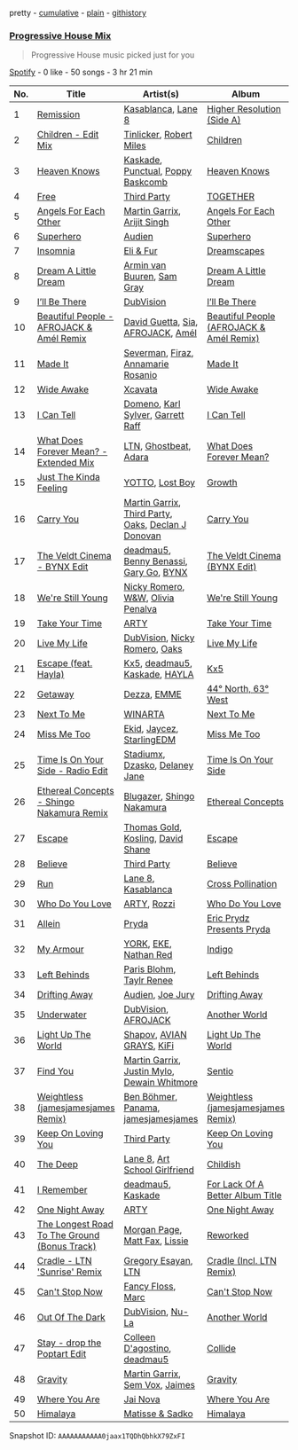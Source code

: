 pretty - [cumulative](/playlists/cumulative/37i9dQZF1EIfwlfJi9BTMY.md) - [plain](/playlists/plain/37i9dQZF1EIfwlfJi9BTMY) - [githistory](https://github.githistory.xyz/mdn522/spotify-playlist-archive/blob/main/playlists/plain/37i9dQZF1EIfwlfJi9BTMY)

### [Progressive House Mix](https://open.spotify.com/playlist/37i9dQZF1EIfwlfJi9BTMY)

> Progressive House music picked just for you

[Spotify](https://open.spotify.com/user/spotify) - 0 like - 50 songs - 3 hr 21 min

| No. | Title | Artist(s) | Album | Length |
|---|---|---|---|---|
| 1 | [Remission](https://open.spotify.com/track/0DimYjz6x7zeKsZpXt0Bvg) | [Kasablanca](https://open.spotify.com/artist/297Z0teiCkp5s9eneWROpI), [Lane 8](https://open.spotify.com/artist/27gtK7m9vYwCyJ04zz0kIb) | [Higher Resolution \(Side A\)](https://open.spotify.com/album/7LUegyOtLkGwKalcns60bK) | 4:06 |
| 2 | [Children \- Edit Mix](https://open.spotify.com/track/0pJDnLRe38vYS1zAhpsESV) | [Tinlicker](https://open.spotify.com/artist/5EmEZjq8eHEC6qFnT63Lza), [Robert Miles](https://open.spotify.com/artist/2YVF0Ou5zIc4mpgtLIlGN0) | [Children](https://open.spotify.com/album/4x87urW3BcnGOCcKeSvl6Y) | 4:05 |
| 3 | [Heaven Knows](https://open.spotify.com/track/3TnVOV85DaxEMP02xWbQfH) | [Kaskade](https://open.spotify.com/artist/6TQj5BFPooTa08A7pk8AQ1), [Punctual](https://open.spotify.com/artist/1ocnIbhFWM9bSPrd7Hu4zF), [Poppy Baskcomb](https://open.spotify.com/artist/4STmXOXUF3UieHU46NWLVt) | [Heaven Knows](https://open.spotify.com/album/5k8cHlDuk2szbc6VlPaL5L) | 3:53 |
| 4 | [Free](https://open.spotify.com/track/1tOTq5hXlLeKbqOVn8ddMF) | [Third Party](https://open.spotify.com/artist/2J80qXI4NHKpq5RT3xUF7V) | [TOGETHER](https://open.spotify.com/album/00a5EKAAd7gfrblq8gY3WZ) | 3:48 |
| 5 | [Angels For Each Other](https://open.spotify.com/track/7KPcippmg9MvPzb3dzNpQW) | [Martin Garrix](https://open.spotify.com/artist/60d24wfXkVzDSfLS6hyCjZ), [Arijit Singh](https://open.spotify.com/artist/4YRxDV8wJFPHPTeXepOstw) | [Angels For Each Other](https://open.spotify.com/album/1bOANBDFMPylV75pmNK4l3) | 3:35 |
| 6 | [Superhero](https://open.spotify.com/track/2vm52EstTRxGsvQ44gEFRL) | [Audien](https://open.spotify.com/artist/4xnMDfgEmXZEEDdITKcGuE) | [Superhero](https://open.spotify.com/album/1UnWKwF6vpxiBxa8ZBslTs) | 3:27 |
| 7 | [Insomnia](https://open.spotify.com/track/0KzN20etoLfU4HLoD2AzgM) | [Eli & Fur](https://open.spotify.com/artist/5CkVLGKUJkIc1pmSk10QP4) | [Dreamscapes](https://open.spotify.com/album/7zuGKTlHkY7cZZdDpNFALo) | 3:42 |
| 8 | [Dream A Little Dream](https://open.spotify.com/track/3QLYpJeGjyLMIDj7roEphJ) | [Armin van Buuren](https://open.spotify.com/artist/0SfsnGyD8FpIN4U4WCkBZ5), [Sam Gray](https://open.spotify.com/artist/4sW5R5XKTge9Vwv44p9p18) | [Dream A Little Dream](https://open.spotify.com/album/0zM0LsWsNxdXAkNCGpli9B) | 2:56 |
| 9 | [I’ll Be There](https://open.spotify.com/track/21w8Ns4eTUnr3j2f4t6ICL) | [DubVision](https://open.spotify.com/artist/3XINWZaloea97SIRiyTJxX) | [I’ll Be There](https://open.spotify.com/album/23Dz0Ch87tRnPu8VCe8O3W) | 3:11 |
| 10 | [Beautiful People \- AFROJACK & Amél Remix](https://open.spotify.com/track/3Z8lfbWDp4RIntp4OrJWe3) | [David Guetta](https://open.spotify.com/artist/1Cs0zKBU1kc0i8ypK3B9ai), [Sia](https://open.spotify.com/artist/5WUlDfRSoLAfcVSX1WnrxN), [AFROJACK](https://open.spotify.com/artist/4D75GcNG95ebPtNvoNVXhz), [Amél](https://open.spotify.com/artist/6OHd6Z5k9ZmBJ91oqeSpDG) | [Beautiful People \(AFROJACK & Amél Remix\)](https://open.spotify.com/album/23WSlArFU40xOWaRjUYVX6) | 3:27 |
| 11 | [Made It](https://open.spotify.com/track/312g2rLQCwyc2y7R17p8xI) | [Severman](https://open.spotify.com/artist/4kiGFkkVQVz9a8XIw8lX7u), [Firaz](https://open.spotify.com/artist/7raBO1lYJ8ov4ourXodNrQ), [Annamarie Rosanio](https://open.spotify.com/artist/7LtYuMQ3wFY4fGX8Rvq6gD) | [Made It](https://open.spotify.com/album/4YP6uB4jGWHak5IjXTLMcy) | 3:28 |
| 12 | [Wide Awake](https://open.spotify.com/track/0XMYnJAHLhjse1l1BwuLNV) | [Xcavata](https://open.spotify.com/artist/66h8jabodqTffGLkblL4Vq) | [Wide Awake](https://open.spotify.com/album/6PdHs1XldPUxleEYTMGhhM) | 4:31 |
| 13 | [I Can Tell](https://open.spotify.com/track/1fgwfnLaQzTGy5An7p993T) | [Domeno](https://open.spotify.com/artist/7yMAFCnx0clryFBMwaQI3Y), [Karl Sylver](https://open.spotify.com/artist/7HG9J2HeGWKTsOAdyLAxLz), [Garrett Raff](https://open.spotify.com/artist/7ptKmOHE9L97uI1uxCdZLB) | [I Can Tell](https://open.spotify.com/album/5DbIC8ck9J7nYCYZ5fx1Zw) | 3:10 |
| 14 | [What Does Forever Mean? \- Extended Mix](https://open.spotify.com/track/1YbwnWIvSik21DBoN0ylXA) | [LTN](https://open.spotify.com/artist/2IK99qf3aYxFWkgCkc7kQ3), [Ghostbeat](https://open.spotify.com/artist/6HM5cyDWiTq4ijhdsaRZiS), [Adara](https://open.spotify.com/artist/3ZejoaXlP3oqmmTseylLDY) | [What Does Forever Mean?](https://open.spotify.com/album/0BwmiI2w6mkzMCwBfLeT2f) | 5:18 |
| 15 | [Just The Kinda Feeling](https://open.spotify.com/track/1EkArBpT5yzmpQmQohGoqV) | [YOTTO](https://open.spotify.com/artist/5Dyfxq0ZrFjjeFBdSNxDbo), [Lost Boy](https://open.spotify.com/artist/4PRItSqasFLl62nmQVBq0C) | [Growth](https://open.spotify.com/album/4Hzs5eQgd83luaFDwTeSvv) | 3:34 |
| 16 | [Carry You](https://open.spotify.com/track/31ZO9XuKt48Qb2eUTBynd2) | [Martin Garrix](https://open.spotify.com/artist/60d24wfXkVzDSfLS6hyCjZ), [Third Party](https://open.spotify.com/artist/2J80qXI4NHKpq5RT3xUF7V), [Oaks](https://open.spotify.com/artist/1X2sRzO3K7Uvry9JWbG2iO), [Declan J Donovan](https://open.spotify.com/artist/6bh228LGC3eAzbplPWV02r) | [Carry You](https://open.spotify.com/album/1EHfXHtB9Ynnia0yZhV6HO) | 3:35 |
| 17 | [The Veldt Cinema \- BYNX Edit](https://open.spotify.com/track/1GD5ooLHgV9nolrem1DBiB) | [deadmau5](https://open.spotify.com/artist/2CIMQHirSU0MQqyYHq0eOx), [Benny Benassi](https://open.spotify.com/artist/4Ws2otunReOa6BbwxxpCt6), [Gary Go](https://open.spotify.com/artist/6beTArFVpUujvkHi9FVPqs), [BYNX](https://open.spotify.com/artist/2HDr90mJP3k5gaCkPIKdEn) | [The Veldt Cinema \(BYNX Edit\)](https://open.spotify.com/album/7ekZ2iNqO0E09Ubs6YoSZg) | 4:37 |
| 18 | [We're Still Young](https://open.spotify.com/track/0ha2skoePlU0BDDySj8qf2) | [Nicky Romero](https://open.spotify.com/artist/5ChF3i92IPZHduM7jN3dpg), [W&W](https://open.spotify.com/artist/2rTo8KIkBTFjQS7VvaKYQ4), [Olivia Penalva](https://open.spotify.com/artist/6ytGxUYeXamODJwiXuZvjO) | [We're Still Young](https://open.spotify.com/album/2HE7fzpBQHBCY6JXhoVAq0) | 3:15 |
| 19 | [Take Your Time](https://open.spotify.com/track/3AygCrAj6TZZ6mGkcvD9To) | [ARTY](https://open.spotify.com/artist/1rSGNXhhYuWoq9BEz5DZGO) | [Take Your Time](https://open.spotify.com/album/6HBagEXptqThTlMQnxSchh) | 3:06 |
| 20 | [Live My Life](https://open.spotify.com/track/2a0Az8oSMkiZjOpWNzXICs) | [DubVision](https://open.spotify.com/artist/3XINWZaloea97SIRiyTJxX), [Nicky Romero](https://open.spotify.com/artist/5ChF3i92IPZHduM7jN3dpg), [Oaks](https://open.spotify.com/artist/1X2sRzO3K7Uvry9JWbG2iO) | [Live My Life](https://open.spotify.com/album/7C4dHLELP7ivO6HXeLltK3) | 4:01 |
| 21 | [Escape \(feat\. Hayla\)](https://open.spotify.com/track/3VpxEo6vMpi4rQ6t2WVVkK) | [Kx5](https://open.spotify.com/artist/2avRYQUWQpIkzJOEkf0MdY), [deadmau5](https://open.spotify.com/artist/2CIMQHirSU0MQqyYHq0eOx), [Kaskade](https://open.spotify.com/artist/6TQj5BFPooTa08A7pk8AQ1), [HAYLA](https://open.spotify.com/artist/4yX6mpMyBGf9UfvBB8JJrc) | [Kx5](https://open.spotify.com/album/7krgzxFJr9YxsmyWlO5Ubg) | 4:00 |
| 22 | [Getaway](https://open.spotify.com/track/0qF0Z3lXdpj7g5aivuKOD0) | [Dezza](https://open.spotify.com/artist/3p7y4jD6cIfONGyx6xaFik), [EMME](https://open.spotify.com/artist/04zy0QJacNRBhI0H3WmkSs) | [44° North, 63° West](https://open.spotify.com/album/4BFScvoTmsWBFBPgVSADbZ) | 4:21 |
| 23 | [Next To Me](https://open.spotify.com/track/22inRznmzegG0brXxTZtAB) | [WINARTA](https://open.spotify.com/artist/4pmANSOlqm7SAJ3Vfwfj8s) | [Next To Me](https://open.spotify.com/album/2q0BD3BW2jdIx8eMD21Jwl) | 3:37 |
| 24 | [Miss Me Too](https://open.spotify.com/track/5x3ctbdTgLkdsZBk5vAG3h) | [Ekid](https://open.spotify.com/artist/01Rind7aYaHE6QO5Th1dvb), [Jaycez](https://open.spotify.com/artist/1PQVw3WmVtDBtHnytT7kI7), [StarlingEDM](https://open.spotify.com/artist/0a93wqFVaAkoKU1GqG7hvF) | [Miss Me Too](https://open.spotify.com/album/7d0raVgUZQgntBKYiyIIQi) | 2:59 |
| 25 | [Time Is On Your Side \- Radio Edit](https://open.spotify.com/track/01J6iy59nDgDoEd0nhqgcu) | [Stadiumx](https://open.spotify.com/artist/0DRf6JJDQnRnz0Yp209CmH), [Dzasko](https://open.spotify.com/artist/2nBYkTeSTO2e4B6m3HBEAi), [Delaney Jane](https://open.spotify.com/artist/3fuxStOqQv8TiytHeuGiE8) | [Time Is On Your Side](https://open.spotify.com/album/5Jp5SxdlZ0nyFtj1YEms0p) | 2:56 |
| 26 | [Ethereal Concepts \- Shingo Nakamura Remix](https://open.spotify.com/track/1IKF4F13znwgjegbk5U7QD) | [Blugazer](https://open.spotify.com/artist/0xIrZp36YYSHSm5J5BKKW4), [Shingo Nakamura](https://open.spotify.com/artist/58zz0VTpGNHn7MGTlW2cxQ) | [Ethereal Concepts](https://open.spotify.com/album/0lXUzlC0dod9rDPkmzs0NQ) | 5:52 |
| 27 | [Escape](https://open.spotify.com/track/1HAT2xjWigUkMNhVujv76d) | [Thomas Gold](https://open.spotify.com/artist/1XLjkBxFokuDTlHt0mQkRe), [Kosling](https://open.spotify.com/artist/1dsilrkrvxXE6I02SWfDYD), [David Shane](https://open.spotify.com/artist/3Ao6gAvkCZUtj4ALBjNmXV) | [Escape](https://open.spotify.com/album/7M0peIsQ3YMG8WQJfGKSoA) | 3:11 |
| 28 | [Believe](https://open.spotify.com/track/55bRlRgB1055cuJ0xnvo8R) | [Third Party](https://open.spotify.com/artist/2J80qXI4NHKpq5RT3xUF7V) | [Believe](https://open.spotify.com/album/0gdOg7Dga6Mf0LiDZxWGmk) | 3:31 |
| 29 | [Run](https://open.spotify.com/track/0yjxW8s0Uuk9uKi0Nh9B7T) | [Lane 8](https://open.spotify.com/artist/27gtK7m9vYwCyJ04zz0kIb), [Kasablanca](https://open.spotify.com/artist/297Z0teiCkp5s9eneWROpI) | [Cross Pollination](https://open.spotify.com/album/1Qx4huHXc6oY2gE5X6V7hS) | 3:50 |
| 30 | [Who Do You Love](https://open.spotify.com/track/2w1rG2MPE4vF77znvevuz5) | [ARTY](https://open.spotify.com/artist/1rSGNXhhYuWoq9BEz5DZGO), [Rozzi](https://open.spotify.com/artist/4c4aEmXU6Hx95REbIZ3S82) | [Who Do You Love](https://open.spotify.com/album/1r4sDUkdHzyP6li28uad6c) | 3:28 |
| 31 | [Allein](https://open.spotify.com/track/15PdA8p8usmrc4lWbZmm7H) | [Pryda](https://open.spotify.com/artist/37U9sPqTZMd7AKJCWgcvkt) | [Eric Prydz Presents Pryda](https://open.spotify.com/album/4NNdLCqeVIW05mdQiG2zua) | 5:35 |
| 32 | [My Armour](https://open.spotify.com/track/0b6oD48me0GOhM5fBUxg7Z) | [YORK](https://open.spotify.com/artist/20L5MecnuNujUE6imrfK0Q), [EKE](https://open.spotify.com/artist/5Bkfq1NhUCWBf2OTuTyD4I), [Nathan Red](https://open.spotify.com/artist/3BOwXt7PXPQ0RekeGEDgP2) | [Indigo](https://open.spotify.com/album/47crlXj3WXwy5pPpS9m4vH) | 3:48 |
| 33 | [Left Behinds](https://open.spotify.com/track/0Z2ZyvbGcEqoyS9YFNOOMC) | [Paris Blohm](https://open.spotify.com/artist/5lXf3xjcLx6BmYMY6TvczJ), [Taylr Renee](https://open.spotify.com/artist/27feHJH3VKyk8FgOndiWU8) | [Left Behinds](https://open.spotify.com/album/3Jnky5FTXrmA6IIdbMkWd7) | 3:00 |
| 34 | [Drifting Away](https://open.spotify.com/track/6nbXYLeP21ksEQNFrHl2a2) | [Audien](https://open.spotify.com/artist/4xnMDfgEmXZEEDdITKcGuE), [Joe Jury](https://open.spotify.com/artist/6CfdbVxJuo31StQ21ffOer) | [Drifting Away](https://open.spotify.com/album/3WgmH7tOlVlAmGtRRlQpl7) | 3:18 |
| 35 | [Underwater](https://open.spotify.com/track/2xaWVSLkpr8DPQpGLY9YND) | [DubVision](https://open.spotify.com/artist/3XINWZaloea97SIRiyTJxX), [AFROJACK](https://open.spotify.com/artist/4D75GcNG95ebPtNvoNVXhz) | [Another World](https://open.spotify.com/album/1zS4ssyuOpe7CIJh1LJ6DX) | 3:01 |
| 36 | [Light Up The World](https://open.spotify.com/track/2gQNbwxrIa2zerMmzHuLxG) | [Shapov](https://open.spotify.com/artist/36VSvhsPFTdsj1CtmatPiQ), [AVIAN GRAYS](https://open.spotify.com/artist/6StTE02qIwbcJjGEDSZgg5), [KiFi](https://open.spotify.com/artist/4C26PDH7q4oJazjcHlSekc) | [Light Up The World](https://open.spotify.com/album/0Kh5WfTNcO7kOrtoXTNdiH) | 3:00 |
| 37 | [Find You](https://open.spotify.com/track/3vj76vOcRtTSwKREtkh6b7) | [Martin Garrix](https://open.spotify.com/artist/60d24wfXkVzDSfLS6hyCjZ), [Justin Mylo](https://open.spotify.com/artist/7MFJyevu6jq0shwDuVLymu), [Dewain Whitmore](https://open.spotify.com/artist/1E1W3to8HhGSkkIEUMwEjd) | [Sentio](https://open.spotify.com/album/45gsxfnJ5Nt2RZp82SQenc) | 3:48 |
| 38 | [Weightless \(jamesjamesjames Remix\)](https://open.spotify.com/track/1a3u6JpaSEndtkzDyUFOqC) | [Ben Böhmer](https://open.spotify.com/artist/5tDjiBYUsTqzd0RkTZxK7u), [Panama](https://open.spotify.com/artist/3W9UldYu0xJcaOAw2SUTDI), [jamesjamesjames](https://open.spotify.com/artist/0DqR5aQYPz1s2M3YbycLMJ) | [Weightless \(jamesjamesjames Remix\)](https://open.spotify.com/album/6Sv0gyjKWyrdij1ToQG6f0) | 4:09 |
| 39 | [Keep On Loving You](https://open.spotify.com/track/477wAE7lmXMKQaxQ5nVNcb) | [Third Party](https://open.spotify.com/artist/2J80qXI4NHKpq5RT3xUF7V) | [Keep On Loving You](https://open.spotify.com/album/1iTE9idOdxV4UC2TJiNi3M) | 4:35 |
| 40 | [The Deep](https://open.spotify.com/track/71RUnMMD5MX4ew96dMDCl4) | [Lane 8](https://open.spotify.com/artist/27gtK7m9vYwCyJ04zz0kIb), [Art School Girlfriend](https://open.spotify.com/artist/3rtvvt1kuQ4luEWq8epaHD) | [Childish](https://open.spotify.com/album/2tj4SjIgpp92mAT2wtiDoZ) | 5:31 |
| 41 | [I Remember](https://open.spotify.com/track/1bx4iBvaMkv4AeObSnIWAE) | [deadmau5](https://open.spotify.com/artist/2CIMQHirSU0MQqyYHq0eOx), [Kaskade](https://open.spotify.com/artist/6TQj5BFPooTa08A7pk8AQ1) | [For Lack Of A Better Album Title](https://open.spotify.com/album/0w9IOGzMnFxLzISgcnI11T) | 9:55 |
| 42 | [One Night Away](https://open.spotify.com/track/0g8YU2bR0QlBv7G9L9nDXU) | [ARTY](https://open.spotify.com/artist/1rSGNXhhYuWoq9BEz5DZGO) | [One Night Away](https://open.spotify.com/album/0P3wDcYsjLvPIoYPvOPR72) | 3:30 |
| 43 | [The Longest Road To The Ground \(Bonus Track\)](https://open.spotify.com/track/3R7O9tLNTQzXXvquonosQL) | [Morgan Page](https://open.spotify.com/artist/1N9n8MSxrr4Emhb566493b), [Matt Fax](https://open.spotify.com/artist/1XgI1X3xjXCKRP1ZjhqgkV), [Lissie](https://open.spotify.com/artist/3j4FHbC5zwmYGJ7r0ZgaMt) | [Reworked](https://open.spotify.com/album/6oKahoZ0OcAzXCTI8MZMqR) | 4:24 |
| 44 | [Cradle \- LTN 'Sunrise' Remix](https://open.spotify.com/track/7aoherhsj1kQQWbdnZtfAj) | [Gregory Esayan](https://open.spotify.com/artist/1EOqDTixfAxQjvX2uAuvMy), [LTN](https://open.spotify.com/artist/2IK99qf3aYxFWkgCkc7kQ3) | [Cradle \(Incl\. LTN Remix\)](https://open.spotify.com/album/7nU9IUVuv85NybgCuMameb) | 3:14 |
| 45 | [Can't Stop Now](https://open.spotify.com/track/241HMW4IqHd3lgWyJNDBrz) | [Fancy Floss](https://open.spotify.com/artist/36Qux635tnV9mSMJNOGUGo), [Marc](https://open.spotify.com/artist/70OB7oG2msBf0yn4epVvlc) | [Can't Stop Now](https://open.spotify.com/album/5p3vyGldqQMlpE3l58dF2T) | 3:45 |
| 46 | [Out Of The Dark](https://open.spotify.com/track/2w1wPYx3oY93rVEojnfeXg) | [DubVision](https://open.spotify.com/artist/3XINWZaloea97SIRiyTJxX), [Nu\-La](https://open.spotify.com/artist/4yzrGOiPCcssfpKBT0bnHR) | [Another World](https://open.spotify.com/album/1zS4ssyuOpe7CIJh1LJ6DX) | 3:19 |
| 47 | [Stay \- drop the Poptart Edit](https://open.spotify.com/track/2WTAZY9OuMJxepyvFWUyqa) | [Colleen D'agostino](https://open.spotify.com/artist/1QURUQjhi5b4mntALhEhoQ), [deadmau5](https://open.spotify.com/artist/2CIMQHirSU0MQqyYHq0eOx) | [Collide](https://open.spotify.com/album/5t4Ej6HNV1088OmZ3OpNzu) | 9:07 |
| 48 | [Gravity](https://open.spotify.com/track/1vMMwDCd1Hnb91a3x9MdfX) | [Martin Garrix](https://open.spotify.com/artist/60d24wfXkVzDSfLS6hyCjZ), [Sem Vox](https://open.spotify.com/artist/4j6FBtbchyfFhBrCw9eT45), [Jaimes](https://open.spotify.com/artist/6EdfpkgBzauysFts2D0LSO) | [Gravity](https://open.spotify.com/album/5XjuB8WjardHuZpaMy6LXP) | 4:45 |
| 49 | [Where You Are](https://open.spotify.com/track/6eqmxAvUxhhfL2FJCWQ9EO) | [Jai Nova](https://open.spotify.com/artist/7m0d5KbIfUlF3aY9KnTw5U) | [Where You Are](https://open.spotify.com/album/6OaRrfckvjHi0HDHUL2HLb) | 3:17 |
| 50 | [Himalaya](https://open.spotify.com/track/6jUdm6vlTbiqEuzCcCkEoq) | [Matisse & Sadko](https://open.spotify.com/artist/2QMCcKIPHnjQaPPgoEst88) | [Himalaya](https://open.spotify.com/album/7zzq5fe5RxidA8L36MuaCy) | 3:03 |

Snapshot ID: `AAAAAAAAAAA0jaax1TQDhQbhkX79ZxFI`
